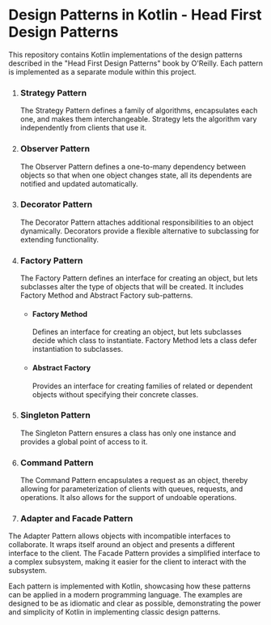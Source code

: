 # Design Patterns in Kotlin - Head First Design Patterns

This repository contains Kotlin implementations of the design patterns described in the "Head First Design Patterns" book by O'Reilly. Each pattern is implemented as a separate module within this project.

1. ### Strategy Pattern
   The Strategy Pattern defines a family of algorithms, encapsulates each one, and makes them interchangeable. Strategy lets the algorithm vary independently from clients that use it.

2. ### Observer Pattern
   The Observer Pattern defines a one-to-many dependency between objects so that when one object changes state, all its dependents are notified and updated automatically.

3. ### Decorator Pattern
   The Decorator Pattern attaches additional responsibilities to an object dynamically. Decorators provide a flexible alternative to subclassing for extending functionality.

4. ### Factory Pattern
   The Factory Pattern defines an interface for creating an object, but lets subclasses alter the type of objects that will be created. It includes Factory Method and Abstract Factory sub-patterns.

    - #### Factory Method
      Defines an interface for creating an object, but lets subclasses decide which class to instantiate. Factory Method lets a class defer instantiation to subclasses.

    - #### Abstract Factory
      Provides an interface for creating families of related or dependent objects without specifying their concrete classes.

5. ### Singleton Pattern
   The Singleton Pattern ensures a class has only one instance and provides a global point of access to it.

6. ### Command Pattern
   The Command Pattern encapsulates a request as an object, thereby allowing for parameterization of clients with queues, requests, and operations. It also allows for the support of undoable operations.

7. ### Adapter and Facade Pattern
The Adapter Pattern allows objects with incompatible interfaces to collaborate. It wraps itself around an object and presents a different interface to the client. The Facade Pattern provides a simplified interface to a complex subsystem, making it easier for the client to interact with the subsystem.

Each pattern is implemented with Kotlin, showcasing how these patterns can be applied in a modern programming language. The examples are designed to be as idiomatic and clear as possible, demonstrating the power and simplicity of Kotlin in implementing classic design patterns.